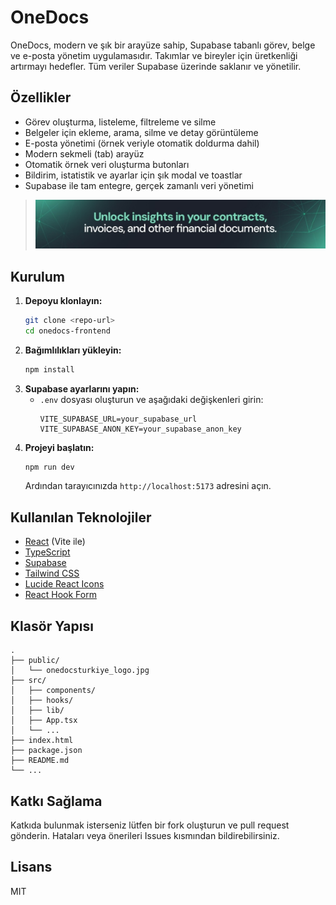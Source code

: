 # OneDocs

OneDocs, modern ve şık bir arayüze sahip, Supabase tabanlı görev, belge ve e-posta yönetim uygulamasıdır. Takımlar ve bireyler için üretkenliği artırmayı hedefler. Tüm veriler Supabase üzerinde saklanır ve yönetilir.

## Özellikler

- Görev oluşturma, listeleme, filtreleme ve silme
- Belgeler için ekleme, arama, silme ve detay görüntüleme
- E-posta yönetimi (örnek veriyle otomatik doldurma dahil)
- Modern sekmeli (tab) arayüz
- Otomatik örnek veri oluşturma butonları
- Bildirim, istatistik ve ayarlar için şık modal ve toastlar
- Supabase ile tam entegre, gerçek zamanlı veri yönetimi

> ![OneDocs Logo](./public/onedocsturkiye_cover.jpg)

## Kurulum

1. **Depoyu klonlayın:**
   ```bash
   git clone <repo-url>
   cd onedocs-frontend
   ```
2. **Bağımlılıkları yükleyin:**
   ```bash
   npm install
   ```
3. **Supabase ayarlarını yapın:**
   - `.env` dosyası oluşturun ve aşağıdaki değişkenleri girin:
     ```env
     VITE_SUPABASE_URL=your_supabase_url
     VITE_SUPABASE_ANON_KEY=your_supabase_anon_key
     ```
4. **Projeyi başlatın:**
   ```bash
   npm run dev
   ```
   Ardından tarayıcınızda `http://localhost:5173` adresini açın.

## Kullanılan Teknolojiler

- [React](https://react.dev/) (Vite ile)
- [TypeScript](https://www.typescriptlang.org/)
- [Supabase](https://supabase.com/)
- [Tailwind CSS](https://tailwindcss.com/)
- [Lucide React Icons](https://lucide.dev/)
- [React Hook Form](https://react-hook-form.com/)

## Klasör Yapısı

```
.
├── public/
│   └── onedocsturkiye_logo.jpg
├── src/
│   ├── components/
│   ├── hooks/
│   ├── lib/
│   ├── App.tsx
│   └── ...
├── index.html
├── package.json
├── README.md
└── ...
```

## Katkı Sağlama

Katkıda bulunmak isterseniz lütfen bir fork oluşturun ve pull request gönderin. Hataları veya önerileri Issues kısmından bildirebilirsiniz.

## Lisans

MIT 